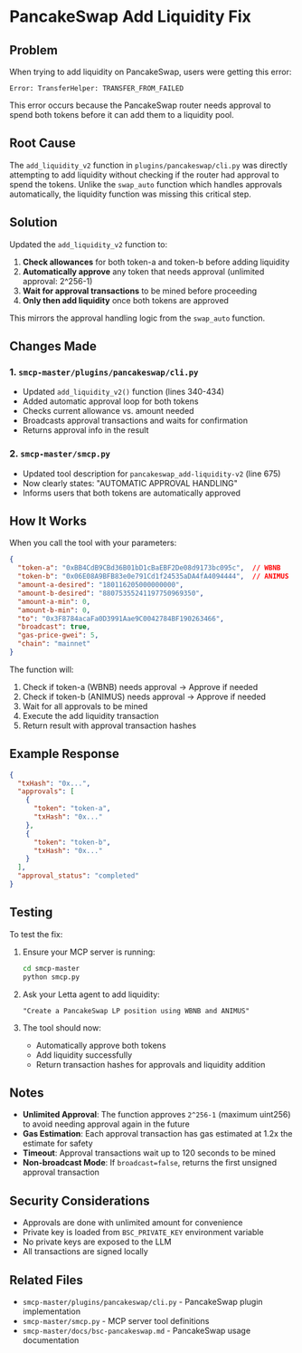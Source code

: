 # PancakeSwap Add Liquidity Fix

## Problem
When trying to add liquidity on PancakeSwap, users were getting this error:
```
Error: TransferHelper: TRANSFER_FROM_FAILED
```

This error occurs because the PancakeSwap router needs approval to spend both tokens before it can add them to a liquidity pool.

## Root Cause
The `add_liquidity_v2` function in `plugins/pancakeswap/cli.py` was directly attempting to add liquidity without checking if the router had approval to spend the tokens. Unlike the `swap_auto` function which handles approvals automatically, the liquidity function was missing this critical step.

## Solution
Updated the `add_liquidity_v2` function to:

1. **Check allowances** for both token-a and token-b before adding liquidity
2. **Automatically approve** any token that needs approval (unlimited approval: 2^256-1)
3. **Wait for approval transactions** to be mined before proceeding
4. **Only then add liquidity** once both tokens are approved

This mirrors the approval handling logic from the `swap_auto` function.

## Changes Made

### 1. `smcp-master/plugins/pancakeswap/cli.py`
- Updated `add_liquidity_v2()` function (lines 340-434)
- Added automatic approval loop for both tokens
- Checks current allowance vs. amount needed
- Broadcasts approval transactions and waits for confirmation
- Returns approval info in the result

### 2. `smcp-master/smcp.py`
- Updated tool description for `pancakeswap_add-liquidity-v2` (line 675)
- Now clearly states: "AUTOMATIC APPROVAL HANDLING"
- Informs users that both tokens are automatically approved

## How It Works

When you call the tool with your parameters:

```json
{
  "token-a": "0xBB4CdB9CBd36B01bD1cBaEBF2De08d9173bc095c",  // WBNB
  "token-b": "0x06E08A9BFB83e0e791Cd1f24535aDA4fA4094444",  // ANIMUS
  "amount-a-desired": "180116205000000000",
  "amount-b-desired": "88075355241197750969350",
  "amount-a-min": 0,
  "amount-b-min": 0,
  "to": "0x3F8784acaFa0D3991Aae9C0042784BF190263466",
  "broadcast": true,
  "gas-price-gwei": 5,
  "chain": "mainnet"
}
```

The function will:

1. Check if token-a (WBNB) needs approval → Approve if needed
2. Check if token-b (ANIMUS) needs approval → Approve if needed
3. Wait for all approvals to be mined
4. Execute the add liquidity transaction
5. Return result with approval transaction hashes

## Example Response

```json
{
  "txHash": "0x...",
  "approvals": [
    {
      "token": "token-a",
      "txHash": "0x..."
    },
    {
      "token": "token-b", 
      "txHash": "0x..."
    }
  ],
  "approval_status": "completed"
}
```

## Testing

To test the fix:

1. Ensure your MCP server is running:
   ```bash
   cd smcp-master
   python smcp.py
   ```

2. Ask your Letta agent to add liquidity:
   ```
   "Create a PancakeSwap LP position using WBNB and ANIMUS"
   ```

3. The tool should now:
   - Automatically approve both tokens
   - Add liquidity successfully
   - Return transaction hashes for approvals and liquidity addition

## Notes

- **Unlimited Approval**: The function approves `2^256-1` (maximum uint256) to avoid needing approval again in the future
- **Gas Estimation**: Each approval transaction has gas estimated at 1.2x the estimate for safety
- **Timeout**: Approval transactions wait up to 120 seconds to be mined
- **Non-broadcast Mode**: If `broadcast=false`, returns the first unsigned approval transaction

## Security Considerations

- Approvals are done with unlimited amount for convenience
- Private key is loaded from `BSC_PRIVATE_KEY` environment variable
- No private keys are exposed to the LLM
- All transactions are signed locally

## Related Files

- `smcp-master/plugins/pancakeswap/cli.py` - PancakeSwap plugin implementation
- `smcp-master/smcp.py` - MCP server tool definitions
- `smcp-master/docs/bsc-pancakeswap.md` - PancakeSwap usage documentation

